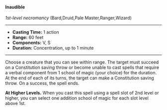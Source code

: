#### Inaudible
*1st-level necromancy* (Bard,Druid,Pale Master,Ranger,Wizard)
___
- **Casting Time:** 1 action
- **Range:** 60 feet
- **Components:** V, S
- **Duration:** Concentration, up to 1 minute
---
Choose a creature that you can see within range. The target must succeed on a Constitution saving throw or become unable to cast spells that require a verbal component from 1 school of magic (your choice) for the duration. At the end of each of its turns, the target can make a Constitution saving throw. On a success, the spell ends.

**At Higher Levels.** When you cast this spell using a spell slot of 2nd level or higher, you can select one addition school of magic for each slot level above 1st.
